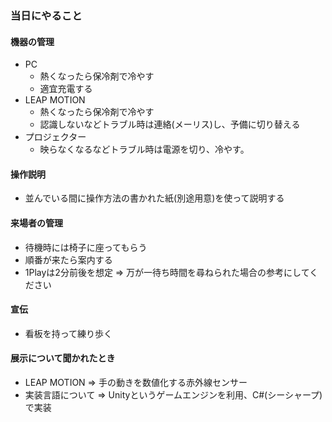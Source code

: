 ### 当日にやること
#### 機器の管理
- PC
    * 熱くなったら保冷剤で冷やす
    * 適宜充電する
- LEAP MOTION
    * 熱くなったら保冷剤で冷やす
    * 認識しないなどトラブル時は連絡(メーリス)し、予備に切り替える
- プロジェクター
    * 映らなくなるなどトラブル時は電源を切り、冷やす。

#### 操作説明
- 並んでいる間に操作方法の書かれた紙(別途用意)を使って説明する

#### 来場者の管理
- 待機時には椅子に座ってもらう
- 順番が来たら案内する
- 1Playは2分前後を想定 => 万が一待ち時間を尋ねられた場合の参考にしてください

#### 宣伝
- 看板を持って練り歩く

#### 展示について聞かれたとき
- LEAP MOTION  => 手の動きを数値化する赤外線センサー
- 実装言語について => Unityというゲームエンジンを利用、C#(シーシャープ)で実装
